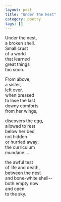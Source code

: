 ```yaml
---
layout: post
title: "Under The Nest"
category: poetry
tags: []
---
```


Under the nest,  
a broken shell.  
Small crust  
of a world  
that learned  
great things  
too soon.  

From above,  
a sister,  
left over,  
when pressed  
to lose the last  
downy comforts  
from her wings,  

discovers the egg,  
allowed to rest  
below her bed,  
not hidden  
or hurried away;  
the curriculum  
mundane ...  

the awful test  
of life and death,  
between the nest  
and bone-white shell--   
both empty now  
and open  
to the sky.  

